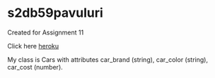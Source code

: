 # s2db59pavuluri
Created for Assignment 11

Click here [heroku](https://s2db59pavuluri.herokuapp.com/)

My class is Cars with attributes car_brand (string), car_color (string), car_cost (number).